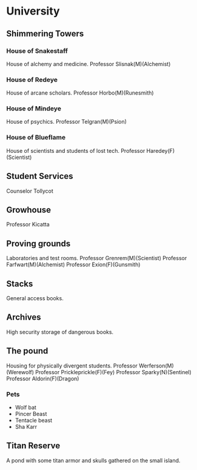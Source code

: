 # University

## Shimmering Towers

### House of Snakestaff
House of alchemy and medicine.
Professor Slisnak(M)(Alchemist)

### House of Redeye
House of arcane scholars.
Professor Horbo(M)(Runesmith)

### House of Mindeye
House of psychics.
Professor Telgran(M)(Psion)

### House of Blueflame
House of scientists and students of lost tech.
Professor Haredey(F)(Scientist)

## Student Services
Counselor Tollycot

## Growhouse
Professor Kicatta

## Proving grounds
Laboratories and test rooms.
Professor Grenrem(M)(Scientist)
Professor Farfwart(M)(Alchemist)
Professor Exion(F)(Gunsmith)

## Stacks
General access books.
## Archives
High security storage of dangerous books.
## The pound
Housing for physically divergent students.
Professor Werferson(M)(Werewolf)
Professor Prickleprickle(F)(Fey)
Professor Sparky(N)(Sentinel)
Professor Aldorin(F)(Dragon)

### Pets
- Wolf bat
- Pincer Beast
- Tentacle beast
- Sha Karr

## Titan Reserve
A pond with some titan armor and skulls gathered on the small island.

